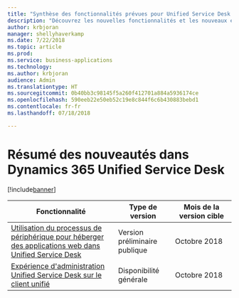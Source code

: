 ```yaml
---
title: "Synthèse des fonctionnalités prévues pour Unified Service Desk for Microsoft Dynamics 365"
description: "Découvrez les nouvelles fonctionnalités et les nouveaux engagements dans Unified Service Desk for Microsoft Dynamics 365"
author: krbjoran
manager: shellyhaverkamp
ms.date: 7/22/2018
ms.topic: article
ms.prod: 
ms.service: business-applications
ms.technology: 
ms.author: krbjoran
audience: Admin
ms.translationtype: HT
ms.sourcegitcommit: 0b40bb3c98145f5a260f412701a884a5936174ce
ms.openlocfilehash: 590eeb22e50eb52c19e8c844f6c6b430883bebd1
ms.contentlocale: fr-fr
ms.lasthandoff: 07/18/2018

---
```

#  <a name="summary-of-whats-new-in-dynamics-365-unified-service-desk"></a>Résumé des nouveautés dans Dynamics 365 Unified Service Desk 

[!include[banner](../../../../includes/banner.md)]

| Fonctionnalité                                                                                                                                                                                       | Type de version   | Mois de la version cible |
|-----------------------------------------------------------------------------------------------------------------------------------------------------------------------------------------------|----------------|----------------------|
| [Utilisation du processus de périphérique pour héberger des applications web dans Unified Service Desk](unified-service-desk-using-edge-process-hosting-web-applications-unified-service-desk.md) | Version préliminaire publique | Octobre 2018          |
| [Expérience d'administration Unified Service Desk sur le client unifié](unified-service-desk-admin-experience-on-unified-client.md)                                                                     | Disponibilité générale             | Octobre 2018          |

